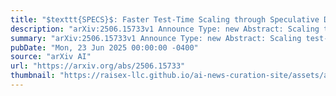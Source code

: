```yaml
---
title: "$texttt{SPECS}$: Faster Test-Time Scaling through Speculative Drafts"
description: "arXiv:2506.15733v1 Announce Type: new Abstract: Scaling test-time compute has driven the recent advances in the reasoning capabilities of large language models (LLMs), typically by allocating additional computation for more thorough exploration. However, increased compute often comes at the expense of higher user-facing latency, directly impacting user experience. Current test-time scaling methods primarily optimize for accuracy based on total compute resources (FLOPS), often overlooking latency constraints. To address this gap, we propose $texttt{SPECS}$, a latency-aware test-time scaling method inspired by speculative decoding. $texttt{SPECS}$~uses a smaller, faster model to generate candidate sequences efficiently, and evaluates these candidates using signals from both a larger target model and a dedicated reward model. We introduce new integration strategies, including reward-guided soft verification and a reward-based deferral mechanism. Empirical results on MATH500, AMC23 and OlympiadBench datasets show that $texttt{SPECS}$~matches or surpasses beam search accuracy while reducing latency by up to $sim$19.1%. Our theoretical analysis shows that our algorithm converges to the solution of a KL-regularized reinforcement learning objective with increasing beam width."
summary: "arXiv:2506.15733v1 Announce Type: new Abstract: Scaling test-time compute has driven the recent advances in the reasoning capabilities of large language models (LLMs), typically by allocating additional computation for more thorough exploration. However, increased compute often comes at the expense of higher user-facing latency, directly impacting user experience. Current test-time scaling methods primarily optimize for accuracy based on total compute resources (FLOPS), often overlooking latency constraints. To address this gap, we propose $texttt{SPECS}$, a latency-aware test-time scaling method inspired by speculative decoding. $texttt{SPECS}$~uses a smaller, faster model to generate candidate sequences efficiently, and evaluates these candidates using signals from both a larger target model and a dedicated reward model. We introduce new integration strategies, including reward-guided soft verification and a reward-based deferral mechanism. Empirical results on MATH500, AMC23 and OlympiadBench datasets show that $texttt{SPECS}$~matches or surpasses beam search accuracy while reducing latency by up to $sim$19.1%. Our theoretical analysis shows that our algorithm converges to the solution of a KL-regularized reinforcement learning objective with increasing beam width."
pubDate: "Mon, 23 Jun 2025 00:00:00 -0400"
source: "arXiv AI"
url: "https://arxiv.org/abs/2506.15733"
thumbnail: "https://raisex-llc.github.io/ai-news-curation-site/assets/arxiv.png"
---
```


